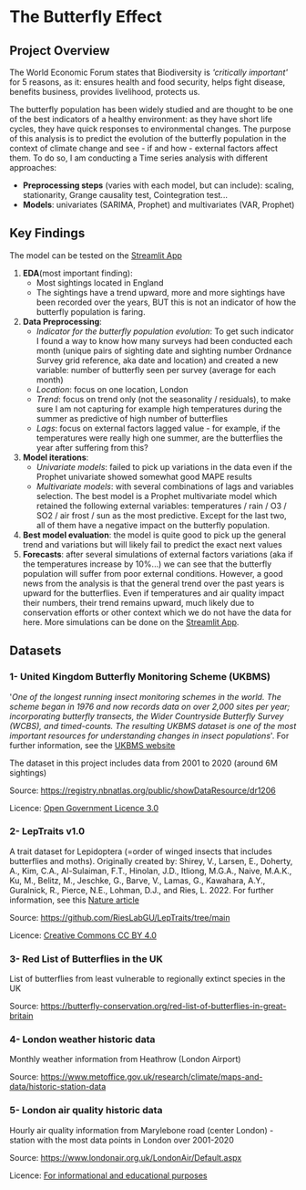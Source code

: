 # The Butterfly Effect

## Project Overview
The World Economic Forum states that Biodiversity is _'critically important'_ for 5 reasons, as it: ensures health and food security, helps fight disease, benefits business, provides livelihood, protects us.

The butterfly population has been widely studied and are thought to be one of the best indicators of a healthy environment: as they have short life cycles, they have quick responses to environmental changes. The purpose of this analysis is to predict the evolution of the butterfly population in the context of climate change and see - if and how - external factors affect them. To do so, I am conducting a Time series analysis with different approaches:
- __Preprocessing steps__ (varies with each model, but can include): scaling, stationarity, Grange causality test, Cointegration test...
- __Models__: univariates (SARIMA, Prophet) and multivariates (VAR, Prophet)

## Key Findings
The model can be tested on the [Streamlit App](https://butterflies.streamlit.app/)

1. __EDA__(most important finding):
   - Most sightings located in England
   - The sightings have a trend upward, more and more sightings have been recorded over the years, BUT this is not an indicator of how the butterfly population is faring. 
2. __Data Preprocessing__:
   - *Indicator for the butterfly population evolution*: To get such indicator I found a way to know how many surveys had been conducted each month (unique pairs of sighting date and sighting number Ordnance Survey grid reference, aka date and location) and created a new variable: number of butterfly seen per survey (average for each month)
   - *Location*: focus on one location, London
   - *Trend*: focus on trend only (not the seasonality / residuals), to make sure I am not capturing for example high temperatures during the summer as predictive of high number of butterflies
   - *Lags*: focus on external factors lagged value - for example, if the temperatures were really high one summer, are the butterflies the year after suffering from this?
3. __Model iterations__:
    - *Univariate models*: failed to pick up variations in the data even if the Prophet univariate showed somewhat good MAPE results
    - *Multivariate models*: with several combinations of lags and variables selection.
    The best model is a Prophet multivariate model which retained the following external variables: temperatures / rain / O3 / SO2 / air frost / sun as the most predictive. Except for the last two, all of them have a negative impact on the butterfly population.
4.  __Best model evaluation__: the model is quite good to pick up the general trend and variations but will likely fail to predict the exact next values
5.  __Forecasts__: after several simulations of external factors variations (aka if the temperatures increase by 10%...) we can see that the butterfly population will suffer from poor external conditions. However, a good news from the analysis is that the general trend over the past years is upward for the butterflies. Even if temperatures and air quality impact their numbers, their trend remains upward, much likely due to conservation efforts or other context which we do not have the data for here. More simulations can be done on the [Streamlit App](https://butterflies.streamlit.app/).

## Datasets
### 1- __United Kingdom Butterfly Monitoring Scheme (UKBMS)__

'_One of the longest running insect monitoring schemes in the world. The scheme began in 1976 and now records data on over 2,000 sites per year; incorporating butterfly transects, the Wider Countryside Butterfly Survey (WCBS), and timed-counts. The resulting UKBMS dataset is one of the most important resources for understanding changes in insect populations_'. For further information, see the [UKBMS website](https://ukbms.org/)

The dataset in this project includes data from 2001 to 2020 (around 6M sightings) 

Source: https://registry.nbnatlas.org/public/showDataResource/dr1206 

Licence: [Open Government Licence 3.0](https://www.nationalarchives.gov.uk/doc/open-government-licence/version/3/)

### 2- __LepTraits v1.0__

A trait dataset for Lepidoptera (=order of winged insects that includes butterflies and moths). Originally created by:
Shirey, V., Larsen, E., Doherty, A., Kim, C.A., Al-Sulaiman, F.T., Hinolan, J.D., Itliong, M.G.A., Naive, M.A.K., Ku, M., Belitz, M., Jeschke, G., Barve, V., Lamas, G., Kawahara, A.Y., Guralnick, R., Pierce, N.E., Lohman, D.J., and Ries, L. 2022. For further information, see this [Nature article](https://www.nature.com/articles/s41597-022-01473-5#Sec7)

Source: https://github.com/RiesLabGU/LepTraits/tree/main

Licence: [Creative Commons CC BY 4.0](http://creativecommons.org/licenses/by/4.0/)


### 3- __Red List of Butterflies in the UK__

List of butterflies from least vulnerable to regionally extinct species in the UK

Source: https://butterfly-conservation.org/red-list-of-butterflies-in-great-britain 


### 4- __London weather historic data__

Monthly weather information from Heathrow (London Airport)

Source: https://www.metoffice.gov.uk/research/climate/maps-and-data/historic-station-data 


### 5- __London air quality historic data__

Hourly air quality information from Marylebone road (center London) - station with the most data points in London over 2001-2020

Source: https://www.londonair.org.uk/LondonAir/Default.aspx

Licence: [For informational and educational purposes](https://www.londonair.org.uk/london/asp/copyright.asp)